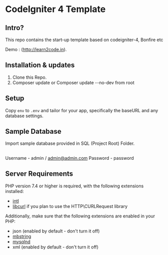 # CodeIgniter 4 Template

## Intro?

This repo contains the start-up template based on codeigniter-4, Bonfire etc

Demo : (http://learn2code.in).

## Installation & updates

1. Clone this Repo.
2. Composer update or Composer update --no-dev from root

## Setup

Copy `env` to `.env` and tailor for your app, specifically the baseURL
and any database settings.

## Sample Database

Import sample database provided in SQL (Project Root) Folder.

##
Username - admin / admin@admin.com
Password - password

## Server Requirements

PHP version 7.4 or higher is required, with the following extensions installed:

- [intl](http://php.net/manual/en/intl.requirements.php)
- [libcurl](http://php.net/manual/en/curl.requirements.php) if you plan to use the HTTP\CURLRequest library

Additionally, make sure that the following extensions are enabled in your PHP:

- json (enabled by default - don't turn it off)
- [mbstring](http://php.net/manual/en/mbstring.installation.php)
- [mysqlnd](http://php.net/manual/en/mysqlnd.install.php)
- xml (enabled by default - don't turn it off)
